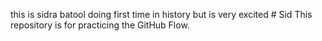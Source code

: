this is sidra batool doing first time in history but is very excited # Sid
This repository is for practicing the GitHub Flow.
